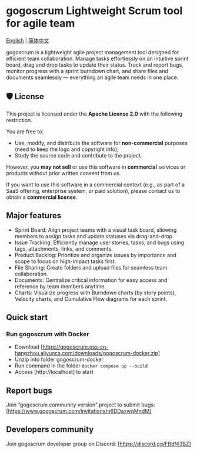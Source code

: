 # gogoscrum Lightweight Scrum tool for agile team

[English](README.md) | [简体中文](README.zh-CN.md)

gogoscrum is a lightweight agile project management tool designed for efficient team collaboration. Manage tasks effortlessly on an intuitive sprint board, drag and drop tasks to update their status. Track and report bugs, monitor progress with a sprint burndown chart, and share files and documents seamlessly — everything an agile team needs in one place.

## 🛡️ License

This project is licensed under the **Apache License 2.0** with the following restriction.

You are free to:

- Use, modify, and distribute the software for **non-commercial** purposes (need to keep the logo and copyright info);
- Study the source code and contribute to the project.

However, you **may not sell** or use this software in **commercial** services or products without prior written consent from us.

If you want to use this software in a commercial context (e.g., as part of a SaaS offering, enterprise system, or paid solution), please contact us to obtain a **commercial license**.

## Major features

- Sprint Board: Align project teams with a visual task board, allowing members to assign tasks and update statuses via drag-and-drop.
- Issue Tracking: Efficiently manage user stories, tasks, and bugs using tags, attachments, links, and comments.
- Product Backlog: Prioritize and organize issues by importance and scope to focus on high-impact tasks first.
- File Sharing: Create folders and upload files for seamless team collaboration.
- Documents: Centralize critical information for easy access and reference by team members anytime.
- Charts: Visualize progress with Burndown charts (by story points), Velocity charts, and Cumulative Flow diagrams for each sprint.

## Quick start

### Run gogoscrum with Docker

- Download [https://gogoscrum.oss-cn-hangzhou.aliyuncs.com/downloads/gogoscrum-docker.zip]
- Unzip into folder gogoscrum-docker
- Run command in the folder `docker compose up --build` 
- Access [http://localhost] to start

## Report bugs

Join “gogoscrum community version” project to submit bugs: [https://www.gogoscrum.com/invitations/n6DDaxwqMndM]

## Developers community

Join gogoscrum developer group on Discord: [https://discord.gg/FBdf43BZ]